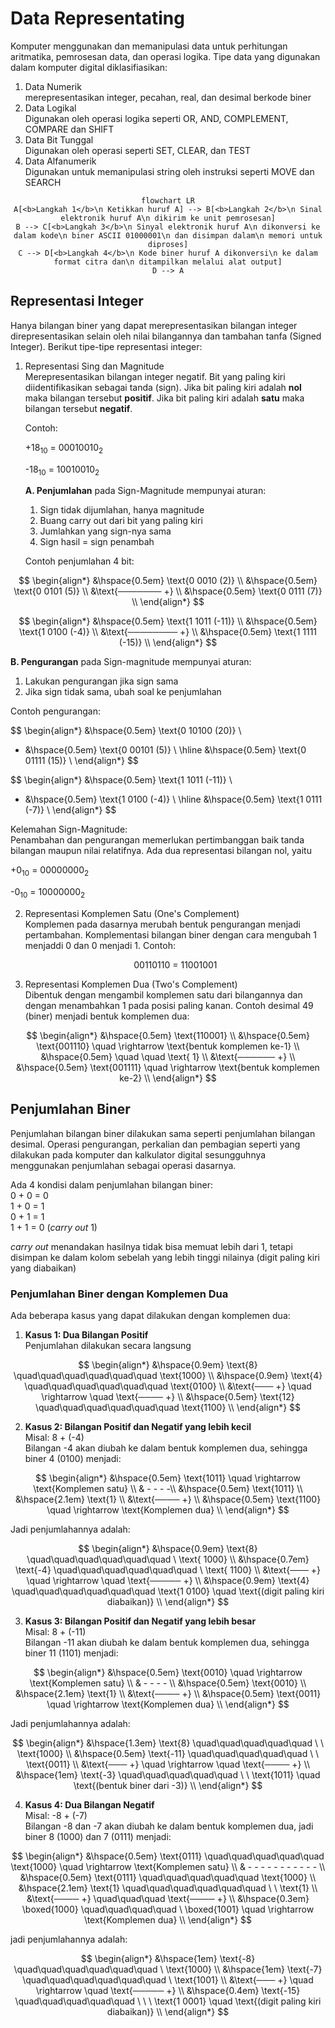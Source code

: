 # Data Representating

Komputer menggunakan dan memanipulasi data untuk perhitungan aritmatika, pemrosesan data, dan operasi logika. Tipe data yang digunakan dalam komputer digital diklasifiasikan:

1. Data Numerik  
   merepresentasikan integer, pecahan, real, dan desimal berkode biner
2. Data Logikal  
   Digunakan oleh operasi logika seperti OR, AND, COMPLEMENT, COMPARE dan SHIFT
3. Data Bit Tunggal  
   Digunakan oleh operasi seperti SET, CLEAR, dan TEST
4. Data Alfanumerik  
   Digunakan untuk memanipulasi string oleh instruksi seperti MOVE dan SEARCH

<center>

```mermaid
flowchart LR
A[<b>Langkah 1</b>\n Ketikkan huruf A] --> B[<b>Langkah 2</b>\n Sinal elektronik huruf A\n dikirim ke unit pemrosesan]
B --> C[<b>Langkah 3</b>\n Sinyal elektronik huruf A\n dikonversi ke dalam kode\n biner ASCII 01000001\n dan disimpan dalam\n memori untuk diproses]
C --> D[<b>Langkah 4</b>\n Kode biner huruf A dikonversi\n ke dalam format citra dan\n ditampilkan melalui alat output]
D --> A

```

</center>

## Representasi Integer

Hanya bilangan biner yang dapat merepresentasikan bilangan integer direpresentasikan selain oleh nilai bilangannya dan tambahan tanfa (Signed Integer). Berikut tipe-tipe representasi integer:

1. Representasi Sing dan Magnitude  
    Merepresentasikan bilangan integer negatif. Bit yang paling kiri diidentifikasikan sebagai tanda (sign). Jika bit paling kiri adalah **nol** maka bilangan tersebut **positif**. Jika bit paling kiri adalah **satu** maka bilangan tersebut **negatif**.

   Contoh:
    <p>+18<sub>10</sub> = 00010010<sub>2</sub></p>
    <p>-18<sub>10</sub> = 10010010<sub>2</sub></p>

   **A. Penjumlahan** pada Sign-Magnitude mempunyai aturan:

   1. Sign tidak dijumlahan, hanya magnitude
   2. Buang carry out dari bit yang paling kiri
   3. Jumlahkan yang sign-nya sama
   4. Sign hasil = sign penambah

   Contoh penjumlahan 4 bit:

$$
   \begin{align*}
   &\hspace{0.5em}  \text{0 0010 (2)} \\
   &\hspace{0.5em}  \text{0 0101 (5)} \\
   &\text{─────── +}   \\
   &\hspace{0.5em}  \text{0 0111 (7)} \\
   \end{align*}
$$

$$
   \begin{align*}
   &\hspace{0.5em}  \text{1 1011 (-11)} \\
   &\hspace{0.5em}  \text{1 0100 (-4)} \\
   &\text{──────── +}   \\
   &\hspace{0.5em}  \text{1 1111 (-15)} \\
   \end{align*}
$$

**B. Pengurangan** pada Sign-magnitude mempunyai aturan:

1.  Lakukan pengurangan jika sign sama
2.  Jika sign tidak sama, ubah soal ke penjumlahan

Contoh pengurangan:

$$
   \begin{align*}
   &\hspace{0.5em}  \text{0 10100 (20)} \\
   - &\hspace{0.5em} \text{0 00101 (5)} \\
   \hline
   &\hspace{0.5em}  \text{0 01111 (15)} \\
   \end{align*}
$$

$$
   \begin{align*}
   &\hspace{0.5em}  \text{1 1011 (-11)} \\
   + &\hspace{0.5em}  \text{1 0100 (-4)} \\
   \hline
   &\hspace{0.5em}  \text{1 0111 (-7)} \\
   \end{align*}
$$

Kelemahan Sign-Magnitude:  
 Penambahan dan pengurangan memerlukan pertimbanggan baik tanda bilangan maupun nilai relatifnya. Ada dua representasi bilangan nol, yaitu

   <p>+0<sub>10</sub> = 00000000<sub>2</sub></p>
   <p>-0<sub>10</sub> = 10000000<sub>2</sub></p>

2. Representasi Komplemen Satu (One's Complement)  
   Komplemen pada dasarnya merubah bentuk pengurangan menjadi pertambahan. Komplementasi bilangan biner dengan cara mengubah 1 menjaddi 0 dan 0 menjadi 1. Contoh:
   <p align="center">00110110 = 11001001</p>

3. Representasi Komplemen Dua (Two's Complement)  
   Dibentuk dengan mengambil komplemen satu dari bilangannya dan dengan menambahkan 1 pada posisi paling kanan. Contoh desimal 49 (biner) menjadi bentuk komplemen dua:

$$
   \begin{align*}
   &\hspace{0.5em} \text{110001} \\
   &\hspace{0.5em} \text{001110} \quad \rightarrow \text{bentuk komplemen ke-1} \\
   &\hspace{0.5em} \quad \quad \text{ 1} \\
   &\text{────── +}   \\
   &\hspace{0.5em} \text{001111} \quad \rightarrow \text{bentuk komplemen ke-2} \\
   \end{align*}
$$

## Penjumlahan Biner

Penjumlahan bilangan biner dilakukan sama seperti penjumlahan bilangan desimal. Operasi pengurangan, perkalian dan pembagian seperti yang dilakukan pada komputer dan kalkulator digital sesungguhnya menggunakan penjumlahan sebagai operasi dasarnya.

Ada 4 kondisi dalam penjumlahan bilangan biner:  
0 + 0 = 0  
1 + 0 = 1  
0 + 1 = 1  
1 + 1 = 0 (_carry out_ 1)

_carry out_ menandakan hasilnya tidak bisa memuat lebih dari 1, tetapi disimpan ke dalam kolom sebelah yang lebih tinggi nilainya (digit paling kiri yang diabaikan)

### Penjumlahan Biner dengan Komplemen Dua

Ada beberapa kasus yang dapat dilakukan dengan komplemen dua:

1. **Kasus 1: Dua Bilangan Positif**  
   Penjumlahan dilakukan secara langsung

$$
   \begin{align*}
   &\hspace{0.9em}  \text{8} \quad\quad\quad\quad\quad\quad \text{1000} \\
   &\hspace{0.9em}  \text{4} \quad\quad\quad\quad\quad\quad \text{0100} \\
   &\text{─── +}  \quad \rightarrow \quad \text{──── +}  \\
   &\hspace{0.5em}  \text{12} \quad\quad\quad\quad\quad\quad \text{1100} \\
   \end{align*}
$$

2. **Kasus 2: Bilangan Positif dan Negatif yang lebih kecil**  
   Misal: 8 + (-4)  
   Bilangan -4 akan diubah ke dalam bentuk komplemen dua, sehingga biner 4 (0100) menjadi:

$$
   \begin{align*}
   &\hspace{0.5em} \text{1011} \quad \rightarrow \text{Komplemen satu} \\
   & - - - -\\
   &\hspace{0.5em} \text{1011} \\
   &\hspace{2.1em} \text{1} \\
   &\text{──── +} \\
   &\hspace{0.5em} \text{1100} \quad \rightarrow \text{Komplemen dua} \\
   \end{align*}
$$

Jadi penjumlahannya adalah:

$$
   \begin{align*}
   &\hspace{0.9em}  \text{8} \quad\quad\quad\quad\quad\quad \  \text{ 1000} \\
   &\hspace{0.7em}  \text{-4} \quad\quad\quad\quad\quad\quad \  \text{ 1100} \\
   &\text{─── +}  \quad \rightarrow \quad \text{───── +}  \\
   &\hspace{0.9em}  \text{4} \quad\quad\quad\quad\quad\quad \text{1 0100} \quad \text{(digit paling kiri diabaikan)} \\
   \end{align*}
$$

3. **Kasus 3: Bilangan Positif dan Negatif yang lebih besar**  
   Misal: 8 + (-11)  
   Bilangan -11 akan diubah ke dalam bentuk komplemen dua, sehingga biner 11 (1101) menjadi:

$$
   \begin{align*}
   &\hspace{0.5em} \text{0010} \quad \rightarrow \text{Komplemen satu} \\
   & - - - - \\
   &\hspace{0.5em} \text{0010} \\
   &\hspace{2.1em} \text{1} \\
   &\text{──── +} \\
   &\hspace{0.5em} \text{0011} \quad \rightarrow \text{Komplemen dua} \\
   \end{align*}
$$

Jadi penjumlahannya adalah:

$$
   \begin{align*}
   &\hspace{1.3em}  \text{8} \quad\quad\quad\quad\quad \ \ \text{1000} \\
   &\hspace{0.5em}  \text{-11} \quad\quad\quad\quad\quad \ \ \text{0011} \\
   &\text{─── +}  \quad \rightarrow \quad \text{──── +}  \\
   &\hspace{1em}  \text{-3} \quad\quad\quad\quad\quad \ \ \text{1011} \quad \text{(bentuk biner dari -3)} \\
   \end{align*}
$$

4. **Kasus 4: Dua Bilangan Negatif**  
   Misal: -8 + (-7)  
   Bilangan -8 dan -7 akan diubah ke dalam bentuk komplemen dua, jadi biner 8 (1000) dan 7 (0111) menjadi:

$$
   \begin{align*}
   &\hspace{0.5em} \text{0111} \quad\quad\quad\quad\quad \text{1000} \quad \rightarrow \text{Komplemen satu} \\
   & - - - - - - - - - - - \\
   &\hspace{0.5em} \text{0111} \quad\quad\quad\quad\quad \text{1000} \\
   &\hspace{2.1em} \text{1} \quad\quad\quad\quad\quad\quad \ \ \text{1} \\
   &\text{──── +} \quad\quad\quad \text{──── +}  \\
   &\hspace{0.3em} \boxed{1000} \quad\quad\quad\quad \ \boxed{1001} \quad \rightarrow \text{Komplemen dua} \\
   \end{align*}
$$

jadi penjumlahannya adalah:

$$
   \begin{align*}
   &\hspace{1em}  \text{-8} \quad\quad\quad\quad\quad\quad \ \text{1000} \\
   &\hspace{1em}  \text{-7} \quad\quad\quad\quad\quad\quad \ \text{1001} \\
   &\text{─── +}  \quad \rightarrow \quad \text{───── +}  \\
   &\hspace{0.4em}  \text{-15} \quad\quad\quad\quad\quad \ \ \ \text{1 0001} \quad \text{(digit paling kiri diabaikan)} \\
   \end{align*}
$$
